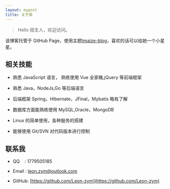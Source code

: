 ```yaml
---
layout: mypost
title: 关于我
---
```


> Hello 陌生人，欢迎访问。

该博客托管于 GitHub Page，使用主题[tmaize-blog](https://github.com/TMaize/tmaize-blog)，喜欢的话可以给她一个小星星。

## 相关技能

- 熟悉 JavaScript 语言， 熟练使用 Vue 全家桶,jQuery 等前端框架

- 熟悉 Java，NodeJs,Go 等后端语言

- 后端框架 Spring，Hibernate，JFinal，Mybatis 略有了解

- 数据库方面能熟练使用 MySQL,Oracle，MongoDB

- Linux 的简单使用，各种服务的搭建

- 能够使用 Git/SVN 对代码版本进行控制

## 联系我

- QQ&nbsp;&nbsp;&nbsp;&nbsp;: 1779505185

- Email&nbsp;: [leon.zym@outlook.com](mailto:leon.zym@outlook.com)

- GitHub: [https://github.com/Leon-zym](https://github.com/Leon-zym)
